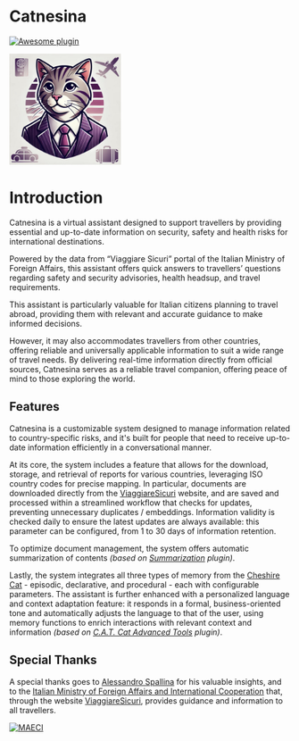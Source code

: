# Catnesina
[![Awesome plugin](https://custom-icon-badges.demolab.com/static/v1?label=&message=awesome+plugin&color=F4F4F5&style=for-the-badge&logo=cheshire_cat_black)](https://github.com/cheshire-cat-ai/awesome-plugins)

<img src="https://github.com/redringofdeath/catnesina/blob/eda20f8e6e1e75582ee7d355c944be3f9c560b33/catnesina.jpg" width="200">

# Introduction
Catnesina is a virtual assistant designed to support travellers by providing essential and up-to-date information on security, safety and health risks for international destinations. 

Powered by the data from “Viaggiare Sicuri” portal of the Italian Ministry of Foreign Affairs, this assistant offers quick answers to travellers’ questions regarding safety and security advisories, health headsup, and travel requirements.

This assistant is particularly valuable for Italian citizens planning to travel abroad, providing them with relevant and accurate guidance to make informed decisions. 

However, it may also accommodates travellers from other countries, offering reliable and universally applicable information to suit a wide range of travel needs.
By delivering real-time information directly from official sources, Catnesina serves as a reliable travel companion, offering peace of mind to those exploring the world.

## Features
Catnesina is a customizable system designed to manage information related to country-specific risks, and it's built for people that need to receive up-to-date information efficiently in a conversational manner. 

At its core, the system includes a feature that allows for the download, storage, and retrieval of reports for various countries, leveraging ISO country codes for precise mapping. 
In particular, documents are downloaded directly from the [ViaggiareSicuri](https://www.viaggiaresicuri.it/home) website, and are saved and processed within a streamlined workflow that checks for updates, preventing unnecessary duplicates / embeddings.
Information validity is checked daily to ensure the latest updates are always available: this parameter can be configured, from 1 to 30 days of information retention.

To optimize document management, the system offers automatic summarization of contents _(based on [Summarization](https://github.com/Furrmidable-Crew/ccat_summarization) plugin)_.

Lastly, the system integrates all three types of memory from the [Cheshire Cat](https://github.com/cheshire-cat-ai/core) - episodic, declarative, and procedural - each with configurable parameters.
The assistant is further enhanced with a personalized language and context adaptation feature: it responds in a formal, business-oriented tone and automatically adjusts the language to that of the user, using memory functions to enrich interactions with relevant context and information _(based on [C.A.T. Cat Advanced Tools](https://github.com/Furrmidable-Crew/cat_advanced_tools) plugin)_.

## Special Thanks
A special thanks goes to [Alessandro Spallina](https://github.com/AlessandroSpallina) for his valuable insights, and to the [Italian Ministry of Foreign Affairs and International Cooperation](https://www.esteri.it/en/) that, through the website [ViaggiareSicuri](https://www.viaggiaresicuri.it/home), provides guidance and information to all travellers. 

[![MAECI](https://www.viaggiaresicuri.it/assets/images/logoFarnesina.png "MAECI")](https://www.esteri.it/en/)
